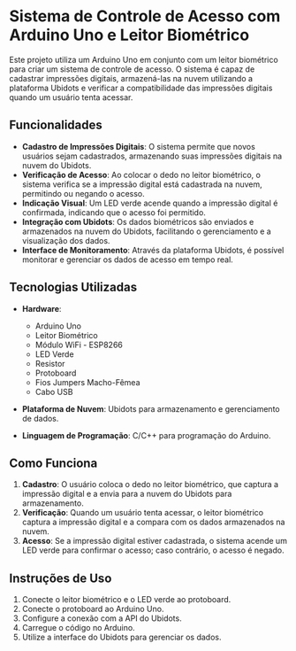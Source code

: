# Sistema de Controle de Acesso com Arduino Uno e Leitor Biométrico

Este projeto utiliza um Arduino Uno em conjunto com um leitor biométrico para criar um sistema de controle de acesso. O sistema é capaz de cadastrar impressões digitais, armazená-las na nuvem utilizando a plataforma Ubidots e verificar a compatibilidade das impressões digitais quando um usuário tenta acessar.

## Funcionalidades

- **Cadastro de Impressões Digitais**: O sistema permite que novos usuários sejam cadastrados, armazenando suas impressões digitais na nuvem do Ubidots.
- **Verificação de Acesso**: Ao colocar o dedo no leitor biométrico, o sistema verifica se a impressão digital está cadastrada na nuvem, permitindo ou negando o acesso.
- **Indicação Visual**: Um LED verde acende quando a impressão digital é confirmada, indicando que o acesso foi permitido.
- **Integração com Ubidots**: Os dados biométricos são enviados e armazenados na nuvem do Ubidots, facilitando o gerenciamento e a visualização dos dados.
- **Interface de Monitoramento**: Através da plataforma Ubidots, é possível monitorar e gerenciar os dados de acesso em tempo real.

## Tecnologias Utilizadas

- **Hardware**: 
  - Arduino Uno
  - Leitor Biométrico
  - Módulo WiFi - ESP8266
  - LED Verde
  - Resistor
  - Protoboard
  - Fios Jumpers Macho-Fêmea
  - Cabo USB

- **Plataforma de Nuvem**: Ubidots para armazenamento e gerenciamento de dados.
- **Linguagem de Programação**: C/C++ para programação do Arduino.

## Como Funciona

1. **Cadastro**: O usuário coloca o dedo no leitor biométrico, que captura a impressão digital e a envia para a nuvem do Ubidots para armazenamento.
2. **Verificação**: Quando um usuário tenta acessar, o leitor biométrico captura a impressão digital e a compara com os dados armazenados na nuvem.
3. **Acesso**: Se a impressão digital estiver cadastrada, o sistema acende um LED verde para confirmar o acesso; caso contrário, o acesso é negado.

## Instruções de Uso

1. Conecte o leitor biométrico e o LED verde ao protoboard.
2. Conecte o protoboard ao Arduino Uno.
3. Configure a conexão com a API do Ubidots.
4. Carregue o código no Arduino.
5. Utilize a interface do Ubidots para gerenciar os dados.
